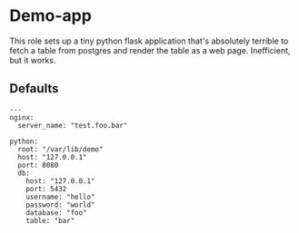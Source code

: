# Demo-app

This role sets up a tiny python flask application that's absolutely terrible to
fetch a table from postgres and render the table as a web page. Inefficient, but
it works.

## Defaults

```
---
nginx:
  server_name: "test.foo.bar"

python:
  root: "/var/lib/demo"
  host: "127.0.0.1"
  port: 8080
  db:
    host: "127.0.0.1"
    port: 5432
    username: "hello"
    password: "world"
    database: "foo"
    table: "bar"
```
